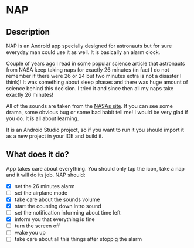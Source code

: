 # NAP

## Description

NAP is an Android app specially designed for astronauts but for sure everyday man could use it as well. It is basically an alarm clock. 

Couple of years ago I read in some popular science article that astronauts from NASA keep taking naps for exactly 26 minutes (in fact I do not remember if there were 26 or 24 but two minutes extra is not a disaster I think)! It was something about sleep phases and there was huge amount of science behind this decision. I tried it and since then all my naps take exactly 26 minutes!

All of the sounds are taken from the [NASAs site](https://www.nasa.gov/connect/sounds/index.html). If you can see some drama, some obvious bug or some bad habit tell me! I would be very glad if you do. It is all about learning.

It is an Android Studio project, so if you want to run it you should import it as a new project in your IDE and build it.

## What does it do?

App takes care about everything. You should only tap the icon, take a nap and it will do its job. NAP should:
- [x] set the 26 minutes alarm
- [ ] set the airplane mode
- [x] take care about the sounds volume
- [x] start the counting down intro sound
- [ ] set the notification informing about time left
- [x] inform you that everything is fine
- [ ] turn the screen off
- [ ] wake you up
- [ ] take care about all this things after stoppig the alarm